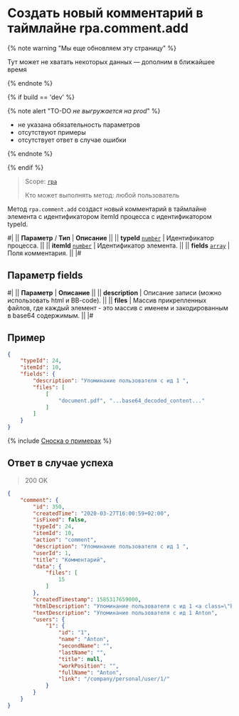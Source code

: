# Создать новый комментарий в таймлайне rpa.comment.add

{% note warning "Мы еще обновляем эту страницу" %}

Тут может не хватать некоторых данных — дополним в ближайшее время

{% endnote %}

{% if build == 'dev' %}

{% note alert "TO-DO _не выгружается на prod_" %}

- не указана обязательность параметров
- отсутствуют примеры
- отсутствует ответ в случае ошибки

{% endnote %}

{% endif %}


> Scope: [`rpa`](../../../scopes/permissions.md)
>
> Кто может выполнять метод: любой пользователь

Метод `rpa.comment.add` создаст новый комментарий в таймлайне элемента с идентификатором itemId процесса с идентификатором typeId.

#|
|| **Параметр** / **Тип** | **Описание** ||
|| **typeId** 
[`number`](../../../data-types.md) | Идентификатор процесса. ||
|| **itemId** 
[`number`](../../../data-types.md) | Идентификатор элемента. ||
|| **fields** 
[`array`](../../../data-types.md) | Поля комментария. ||
|#

## Параметр fields

#|
|| **Параметр** | **Описание** ||
|| **description** | Описание записи (можно использовать html и BB-code). ||
|| **files** | Массив прикрепленных файлов, где каждый элемент - это массив с именем и закодированным в base64 содержимым. ||
|#

## Пример

```json
{
    "typeId": 24,
    "itemId": 10,
    "fields": {
        "description": "Упоминание пользователя с ид 1 ",
        "files": [
            [
                "document.pdf", "...base64_decoded_content..."
            ]
        ]    
    }
}
```

{% include [Сноска о примерах](../../../../_includes/examples.md) %}

## Ответ в случае успеха

> 200 OK

```json
{
    "comment": {
        "id": 350,
        "createdTime": "2020-03-27T16:00:59+02:00",
        "isFixed": false,
        "typeId": 24,
        "itemId": 10,
        "action": "comment",
        "description": "Упоминание пользователя с ид 1 ",
        "userId": 1,
        "title": "Комментарий",
        "data": {
            "files": [
                15
            ]
        },
        "createdTimestamp": 1585317659000,
        "htmlDescription": "Упоминание пользователя с ид 1 <a class=\"blog-p-user-name\" id=\"bp_K6r6vvp7\" href=\"/company/personal/user/1/\" bx-tooltip-user-id=\"1\">Anton Gorbylev</a> ",
        "textDescription": "Упоминание пользователя с ид 1 Anton",
        "users": {
            "1": {
                "id": "1",
                "name": "Anton",
                "secondName": "",
                "lastName": "",
                "title": null,
                "workPosition": "",
                "fullName": "Anton",
                "link": "/company/personal/user/1/"
            }
        }
    }
}
```